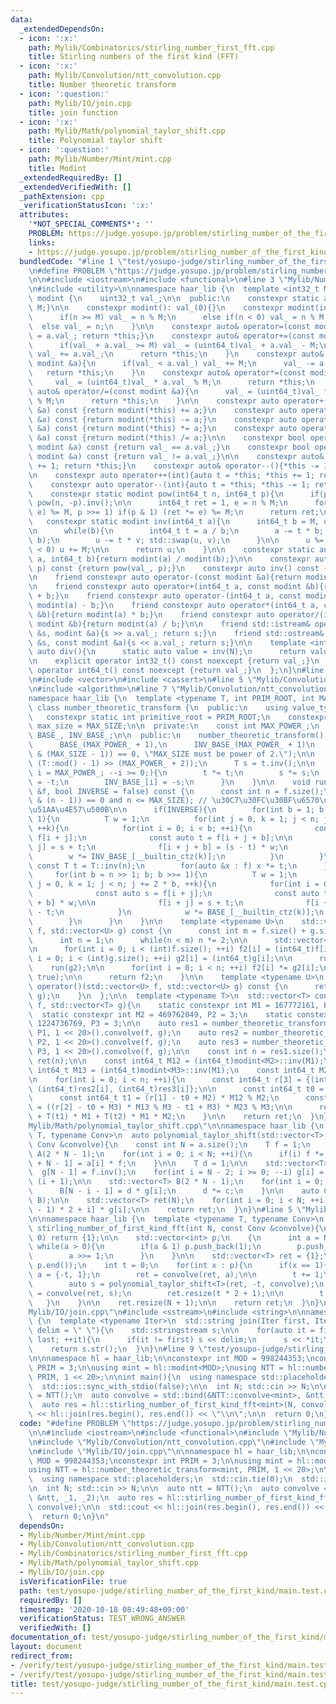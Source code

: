 ```yaml
---
data:
  _extendedDependsOn:
  - icon: ':x:'
    path: Mylib/Combinatorics/stirling_number_first_fft.cpp
    title: Stirling numbers of the first kind (FFT)
  - icon: ':x:'
    path: Mylib/Convolution/ntt_convolution.cpp
    title: Number theoretic transform
  - icon: ':question:'
    path: Mylib/IO/join.cpp
    title: join function
  - icon: ':x:'
    path: Mylib/Math/polynomial_taylor_shift.cpp
    title: Polynomial taylor shift
  - icon: ':question:'
    path: Mylib/Number/Mint/mint.cpp
    title: Modint
  _extendedRequiredBy: []
  _extendedVerifiedWith: []
  _pathExtension: cpp
  _verificationStatusIcon: ':x:'
  attributes:
    '*NOT_SPECIAL_COMMENTS*': ''
    PROBLEM: https://judge.yosupo.jp/problem/stirling_number_of_the_first_kind
    links:
    - https://judge.yosupo.jp/problem/stirling_number_of_the_first_kind
  bundledCode: "#line 1 \"test/yosupo-judge/stirling_number_of_the_first_kind/main.test.cpp\"\
    \n#define PROBLEM \"https://judge.yosupo.jp/problem/stirling_number_of_the_first_kind\"\
    \n\n#include <iostream>\n#include <functional>\n#line 3 \"Mylib/Number/Mint/mint.cpp\"\
    \n#include <utility>\n\nnamespace haar_lib {\n  template <int32_t M>\n  class\
    \ modint {\n    uint32_t val_;\n\n  public:\n    constexpr static auto mod(){return\
    \ M;}\n\n    constexpr modint(): val_(0){}\n    constexpr modint(int64_t n){\n\
    \      if(n >= M) val_ = n % M;\n      else if(n < 0) val_ = n % M + M;\n    \
    \  else val_ = n;\n    }\n\n    constexpr auto& operator=(const modint &a){val_\
    \ = a.val_; return *this;}\n    constexpr auto& operator+=(const modint &a){\n\
    \      if(val_ + a.val_ >= M) val_ = (uint64_t)val_ + a.val_ - M;\n      else\
    \ val_ += a.val_;\n      return *this;\n    }\n    constexpr auto& operator-=(const\
    \ modint &a){\n      if(val_ < a.val_) val_ += M;\n      val_ -= a.val_;\n   \
    \   return *this;\n    }\n    constexpr auto& operator*=(const modint &a){\n \
    \     val_ = (uint64_t)val_ * a.val_ % M;\n      return *this;\n    }\n    constexpr\
    \ auto& operator/=(const modint &a){\n      val_ = (uint64_t)val_ * a.inv().val_\
    \ % M;\n      return *this;\n    }\n\n    constexpr auto operator+(const modint\
    \ &a) const {return modint(*this) += a;}\n    constexpr auto operator-(const modint\
    \ &a) const {return modint(*this) -= a;}\n    constexpr auto operator*(const modint\
    \ &a) const {return modint(*this) *= a;}\n    constexpr auto operator/(const modint\
    \ &a) const {return modint(*this) /= a;}\n\n    constexpr bool operator==(const\
    \ modint &a) const {return val_ == a.val_;}\n    constexpr bool operator!=(const\
    \ modint &a) const {return val_ != a.val_;}\n\n    constexpr auto& operator++(){*this\
    \ += 1; return *this;}\n    constexpr auto& operator--(){*this -= 1; return *this;}\n\
    \n    constexpr auto operator++(int){auto t = *this; *this += 1; return t;}\n\
    \    constexpr auto operator--(int){auto t = *this; *this -= 1; return t;}\n\n\
    \    constexpr static modint pow(int64_t n, int64_t p){\n      if(p < 0) return\
    \ pow(n, -p).inv();\n\n      int64_t ret = 1, e = n % M;\n      for(; p; (e *=\
    \ e) %= M, p >>= 1) if(p & 1) (ret *= e) %= M;\n      return ret;\n    }\n\n \
    \   constexpr static modint inv(int64_t a){\n      int64_t b = M, u = 1, v = 0;\n\
    \n      while(b){\n        int64_t t = a / b;\n        a -= t * b; std::swap(a,\
    \ b);\n        u -= t * v; std::swap(u, v);\n      }\n\n      u %= M;\n      if(u\
    \ < 0) u += M;\n\n      return u;\n    }\n\n    constexpr static auto frac(int64_t\
    \ a, int64_t b){return modint(a) / modint(b);}\n\n    constexpr auto pow(int64_t\
    \ p) const {return pow(val_, p);}\n    constexpr auto inv() const {return inv(val_);}\n\
    \n    friend constexpr auto operator-(const modint &a){return modint(M - a.val_);}\n\
    \n    friend constexpr auto operator+(int64_t a, const modint &b){return modint(a)\
    \ + b;}\n    friend constexpr auto operator-(int64_t a, const modint &b){return\
    \ modint(a) - b;}\n    friend constexpr auto operator*(int64_t a, const modint\
    \ &b){return modint(a) * b;}\n    friend constexpr auto operator/(int64_t a, const\
    \ modint &b){return modint(a) / b;}\n\n    friend std::istream& operator>>(std::istream\
    \ &s, modint &a){s >> a.val_; return s;}\n    friend std::ostream& operator<<(std::ostream\
    \ &s, const modint &a){s << a.val_; return s;}\n\n    template <int N>\n    static\
    \ auto div(){\n      static auto value = inv(N);\n      return value;\n    }\n\
    \n    explicit operator int32_t() const noexcept {return val_;}\n    explicit\
    \ operator int64_t() const noexcept {return val_;}\n  };\n}\n#line 2 \"Mylib/Convolution/ntt_convolution.cpp\"\
    \n#include <vector>\n#include <cassert>\n#line 5 \"Mylib/Convolution/ntt_convolution.cpp\"\
    \n#include <algorithm>\n#line 7 \"Mylib/Convolution/ntt_convolution.cpp\"\n\n\
    namespace haar_lib {\n  template <typename T, int PRIM_ROOT, int MAX_SIZE>\n \
    \ class number_theoretic_transform {\n  public:\n    using value_type = T;\n \
    \   constexpr static int primitive_root = PRIM_ROOT;\n    constexpr static int\
    \ max_size = MAX_SIZE;\n\n  private:\n    const int MAX_POWER_;\n    std::vector<T>\
    \ BASE_, INV_BASE_;\n\n  public:\n    number_theoretic_transform():\n      MAX_POWER_(__builtin_ctz(MAX_SIZE)),\n\
    \      BASE_(MAX_POWER_ + 1),\n      INV_BASE_(MAX_POWER_ + 1)\n    {\n      static_assert((MAX_SIZE\
    \ & (MAX_SIZE - 1)) == 0, \"MAX_SIZE must be power of 2.\");\n\n      T t = T::pow(PRIM_ROOT,\
    \ (T::mod() - 1) >> (MAX_POWER_ + 2));\n      T s = t.inv();\n\n      for(int\
    \ i = MAX_POWER_; --i >= 0;){\n        t *= t;\n        s *= s;\n        BASE_[i]\
    \ = -t;\n        INV_BASE_[i] = -s;\n      }\n    }\n\n    void run(std::vector<T>\
    \ &f, bool INVERSE = false) const {\n      const int n = f.size();\n      assert((n\
    \ & (n - 1)) == 0 and n <= MAX_SIZE); // \u30C7\u30FC\u30BF\u6570\u306F2\u306E\
    \u51AA\u4E57\u500B\n\n      if(INVERSE){\n        for(int b = 1; b < n; b <<=\
    \ 1){\n          T w = 1;\n          for(int j = 0, k = 1; j < n; j += 2 * b,\
    \ ++k){\n            for(int i = 0; i < b; ++i){\n              const auto s =\
    \ f[i + j];\n              const auto t = f[i + j + b];\n\n              f[i +\
    \ j] = s + t;\n              f[i + j + b] = (s - t) * w;\n            }\n    \
    \        w *= INV_BASE_[__builtin_ctz(k)];\n          }\n        }\n\n       \
    \ const T t = T::inv(n);\n        for(auto &x : f) x *= t;\n      }else{\n   \
    \     for(int b = n >> 1; b; b >>= 1){\n          T w = 1;\n          for(int\
    \ j = 0, k = 1; j < n; j += 2 * b, ++k){\n            for(int i = 0; i < b; ++i){\n\
    \              const auto s = f[i + j];\n              const auto t = f[i + j\
    \ + b] * w;\n\n              f[i + j] = s + t;\n              f[i + j + b] = s\
    \ - t;\n            }\n            w *= BASE_[__builtin_ctz(k)];\n          }\n\
    \        }\n      }\n    }\n\n    template <typename U>\n    std::vector<T> convolve(std::vector<U>\
    \ f, std::vector<U> g) const {\n      const int m = f.size() + g.size() - 1;\n\
    \      int n = 1;\n      while(n < m) n *= 2;\n\n      std::vector<T> f2(n), g2(n);\n\
    \n      for(int i = 0; i < (int)f.size(); ++i) f2[i] = (int64_t)f[i];\n      for(int\
    \ i = 0; i < (int)g.size(); ++i) g2[i] = (int64_t)g[i];\n\n      run(f2);\n  \
    \    run(g2);\n\n      for(int i = 0; i < n; ++i) f2[i] *= g2[i];\n      run(f2,\
    \ true);\n\n      return f2;\n    }\n\n    template <typename U>\n    std::vector<T>\
    \ operator()(std::vector<U> f, std::vector<U> g) const {\n      return convolve(f,\
    \ g);\n    }\n  };\n\n  template <typename T>\n  std::vector<T> convolve_general_mod(std::vector<T>\
    \ f, std::vector<T> g){\n    static constexpr int M1 = 167772161, P1 = 3;\n  \
    \  static constexpr int M2 = 469762049, P2 = 3;\n    static constexpr int M3 =\
    \ 1224736769, P3 = 3;\n\n    auto res1 = number_theoretic_transform<modint<M1>,\
    \ P1, 1 << 20>().convolve(f, g);\n    auto res2 = number_theoretic_transform<modint<M2>,\
    \ P2, 1 << 20>().convolve(f, g);\n    auto res3 = number_theoretic_transform<modint<M3>,\
    \ P3, 1 << 20>().convolve(f, g);\n\n    const int n = res1.size();\n\n    std::vector<T>\
    \ ret(n);\n\n    const int64_t M12 = (int64_t)modint<M2>::inv(M1);\n    const\
    \ int64_t M13 = (int64_t)modint<M3>::inv(M1);\n    const int64_t M23 = (int64_t)modint<M3>::inv(M2);\n\
    \n    for(int i = 0; i < n; ++i){\n      const int64_t r[3] = {(int64_t)res1[i],\
    \ (int64_t)res2[i], (int64_t)res3[i]};\n\n      const int64_t t0 = r[0] % M1;\n\
    \      const int64_t t1 = (r[1] - t0 + M2) * M12 % M2;\n      const int64_t t2\
    \ = ((r[2] - t0 + M3) * M13 % M3 - t1 + M3) * M23 % M3;\n\n      ret[i] = T(t0)\
    \ + T(t1) * M1 + T(t2) * M1 * M2;\n    }\n\n    return ret;\n  }\n}\n#line 3 \"\
    Mylib/Math/polynomial_taylor_shift.cpp\"\n\nnamespace haar_lib {\n  template <typename\
    \ T, typename Conv>\n  auto polynomial_taylor_shift(std::vector<T> a, T c, const\
    \ Conv &convolve){\n    const int N = a.size();\n    T f = 1;\n    std::vector<T>\
    \ A(2 * N - 1);\n    for(int i = 0; i < N; ++i){\n      if(i) f *= i;\n      A[i\
    \ + N - 1] = a[i] * f;\n    }\n\n    T d = 1;\n\n    std::vector<T> g(N);\n  \
    \  g[N - 1] = f.inv();\n    for(int i = N - 2; i >= 0; --i) g[i] = g[i + 1] *\
    \ (i + 1);\n\n    std::vector<T> B(2 * N - 1);\n    for(int i = 0; i < N; ++i){\n\
    \      B[N - i - 1] = d * g[i];\n      d *= c;\n    }\n\n    auto C = convolve(A,\
    \ B);\n\n    std::vector<T> ret(N);\n    for(int i = 0; i < N; ++i) ret[i] = C[(N\
    \ - 1) * 2 + i] * g[i];\n\n    return ret;\n  }\n}\n#line 5 \"Mylib/Combinatorics/stirling_number_first_fft.cpp\"\
    \n\nnamespace haar_lib {\n  template <typename T, typename Conv>\n  std::vector<T>\
    \ stirling_number_of_first_kind_fft(int N, const Conv &convolve){\n    if(N ==\
    \ 0) return {1};\n\n    std::vector<int> p;\n    {\n      int a = N;\n\n     \
    \ while(a > 0){\n        if(a & 1) p.push_back(1);\n        p.push_back(2);\n\
    \        a >>= 1;\n      }\n    }\n\n    std::vector<T> ret = {1};\n\n    std::reverse(p.begin(),\
    \ p.end());\n    int t = 0;\n    for(int x : p){\n      if(x == 1){\n        std::vector<T>\
    \ a = {-t, 1};\n        ret = convolve(ret, a);\n\n        t += 1;\n      }else{\n\
    \        auto s = polynomial_taylor_shift<T>(ret, -t, convolve);\n        ret\
    \ = convolve(ret, s);\n        ret.resize(t * 2 + 1);\n\n        t *= 2;\n   \
    \   }\n    }\n\n    ret.resize(N + 1);\n\n    return ret;\n  }\n}\n#line 3 \"\
    Mylib/IO/join.cpp\"\n#include <sstream>\n#include <string>\n\nnamespace haar_lib\
    \ {\n  template <typename Iter>\n  std::string join(Iter first, Iter last, std::string\
    \ delim = \" \"){\n    std::stringstream s;\n\n    for(auto it = first; it !=\
    \ last; ++it){\n      if(it != first) s << delim;\n      s << *it;\n    }\n\n\
    \    return s.str();\n  }\n}\n#line 9 \"test/yosupo-judge/stirling_number_of_the_first_kind/main.test.cpp\"\
    \n\nnamespace hl = haar_lib;\n\nconstexpr int MOD = 998244353;\nconstexpr int\
    \ PRIM = 3;\n\nusing mint = hl::modint<MOD>;\nusing NTT = hl::number_theoretic_transform<mint,\
    \ PRIM, 1 << 20>;\n\nint main(){\n  using namespace std::placeholders;\n  std::cin.tie(0);\n\
    \  std::ios::sync_with_stdio(false);\n\n  int N; std::cin >> N;\n\n  auto ntt\
    \ = NTT();\n  auto convolve = std::bind(&NTT::convolve<mint>, &ntt, _1, _2);\n\
    \  auto res = hl::stirling_number_of_first_kind_fft<mint>(N, convolve);\n\n  std::cout\
    \ << hl::join(res.begin(), res.end()) << \"\\n\";\n\n  return 0;\n}\n"
  code: "#define PROBLEM \"https://judge.yosupo.jp/problem/stirling_number_of_the_first_kind\"\
    \n\n#include <iostream>\n#include <functional>\n#include \"Mylib/Number/Mint/mint.cpp\"\
    \n#include \"Mylib/Convolution/ntt_convolution.cpp\"\n#include \"Mylib/Combinatorics/stirling_number_first_fft.cpp\"\
    \n#include \"Mylib/IO/join.cpp\"\n\nnamespace hl = haar_lib;\n\nconstexpr int\
    \ MOD = 998244353;\nconstexpr int PRIM = 3;\n\nusing mint = hl::modint<MOD>;\n\
    using NTT = hl::number_theoretic_transform<mint, PRIM, 1 << 20>;\n\nint main(){\n\
    \  using namespace std::placeholders;\n  std::cin.tie(0);\n  std::ios::sync_with_stdio(false);\n\
    \n  int N; std::cin >> N;\n\n  auto ntt = NTT();\n  auto convolve = std::bind(&NTT::convolve<mint>,\
    \ &ntt, _1, _2);\n  auto res = hl::stirling_number_of_first_kind_fft<mint>(N,\
    \ convolve);\n\n  std::cout << hl::join(res.begin(), res.end()) << \"\\n\";\n\n\
    \  return 0;\n}\n"
  dependsOn:
  - Mylib/Number/Mint/mint.cpp
  - Mylib/Convolution/ntt_convolution.cpp
  - Mylib/Combinatorics/stirling_number_first_fft.cpp
  - Mylib/Math/polynomial_taylor_shift.cpp
  - Mylib/IO/join.cpp
  isVerificationFile: true
  path: test/yosupo-judge/stirling_number_of_the_first_kind/main.test.cpp
  requiredBy: []
  timestamp: '2020-10-18 08:49:48+09:00'
  verificationStatus: TEST_WRONG_ANSWER
  verifiedWith: []
documentation_of: test/yosupo-judge/stirling_number_of_the_first_kind/main.test.cpp
layout: document
redirect_from:
- /verify/test/yosupo-judge/stirling_number_of_the_first_kind/main.test.cpp
- /verify/test/yosupo-judge/stirling_number_of_the_first_kind/main.test.cpp.html
title: test/yosupo-judge/stirling_number_of_the_first_kind/main.test.cpp
---
```


